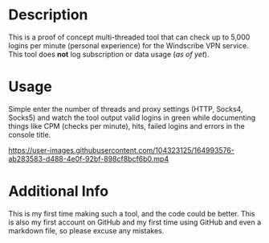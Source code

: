 # Description
This is a proof of concept multi-threaded tool that can check up to 5,000 logins per minute (personal experience) for the Windscribe VPN service. This tool does **not** log subscription or data usage (*as of yet*).

# Usage
Simple enter the number of threads and proxy settings (HTTP, Socks4, Socks5) and watch the tool output valid logins in green while documenting things like CPM (checks per minute), hits, failed logins and errors in the console title.



https://user-images.githubusercontent.com/104323125/164993576-ab283583-d488-4e0f-92bf-898cf8bcf6b0.mp4

# Additional Info
This is my first time making such a tool, and the code could be better. This is also my first account on GitHub and my first time using GitHub and even a markdown file, so please excuse any mistakes.
